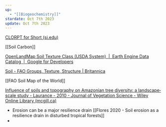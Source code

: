 ```yaml
---
up:
  - "[[Biogeochemistry]]"
stardate: Oct 7th 2023
update: Oct 7th 2023
---
```

[CLORPT for Short (si.edu)](https://forces.si.edu/soils/02_01_04.html)

[[Soil Carbon]]


[OpenLandMap Soil Texture Class (USDA System)  |  Earth Engine Data Catalog  |  Google for Developers](https://developers.google.com/earth-engine/datasets/catalog/OpenLandMap_SOL_SOL_TEXTURE-CLASS_USDA-TT_M_v02#description)

[Soil - FAO Groups, Texture, Structure | Britannica](https://www.britannica.com/science/soil/FAO-soil-groups)

[[FAO Soil Map of the World]]

[Influence of soils and topography on Amazonian tree diversity: a landscape‐scale study - Laurance - 2010 - Journal of Vegetation Science - Wiley Online Library (mcgill.ca)](https://onlinelibrary-wiley-com.proxy3.library.mcgill.ca/doi/full/10.1111/j.1654-1103.2009.01122.x)

- Erosion can be a major resilience drain [[Flores 2020 - Soil erosion as a resilience drain in disturbed tropical forests]]
- 